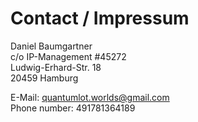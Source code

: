 # Contact / Impressum

Daniel Baumgartner \
c/o IP-Management #45272 \
Ludwig-Erhard-Str. 18 \
20459 Hamburg

E-Mail: quantumlot.worlds@gmail.com \
Phone number: 491781364189
